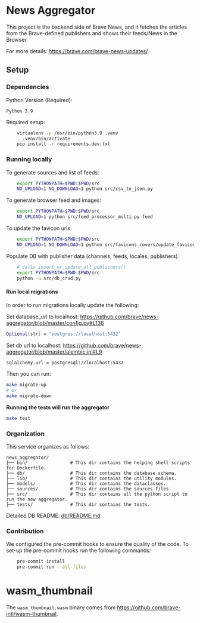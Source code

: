 # News Aggregator
This project is the backend side of Brave News, and it fetches the articles from the Brave-defined publishers and
shows their feeds/News in the Browser.

For more details: https://brave.com/brave-news-updates/

## Setup

### Dependencies
Python Version (Required):

    Python 3.9

Required setup:
```sh
    virtualenv -p /usr/bin/python3.9 .venv
    . .venv/bin/activate
    pip install -r requirements.dev.txt
```

### Running locally

To generate sources and list of feeds:
```sh
    export PYTHONPATH=$PWD:$PWD/src
    NO_UPLOAD=1 NO_DOWNLOAD=1 python src/csv_to_json.py
```
To generate browser feed and images:
```sh
    export PYTHONPATH=$PWD:$PWD/src
    NO_UPLOAD=1 python src/feed_processor_multi.py feed
```
To update the favicon urls:
```sh
    export PYTHONPATH=$PWD:$PWD/src
    NO_UPLOAD=1 NO_DOWNLOAD=1 python src/favicons_covers/update_favicon_urls.py
```
Populate DB with publisher data (channels, feeds, locales, publishers)
```sh
    # calls insert_or_update_all_publishers()
    export PYTHONPATH=$PWD:$PWD/src
    python -u src/db_crud.py
```

#### Run local migrations
In order to run migrations locally update the following:

Set database_url to localhost:
https://github.com/brave/news-aggregator/blob/master/config.py#L136
```sh
Optional[str] = "postgres://localhost:5432"
```

Set db url to localhost: https://github.com/brave/news-aggregator/blob/master/alembic.ini#L9
```sh
sqlalchemy.url = postgresql://localhost:5432
```
Then you can run:
```sh
make migrate-up
# or
make migrate-down
```

**Running the tests will run the aggregator**
```sh
make test
```

### Organization

This service organizes as follows:
```
news_aggregator/
├── bin/                # This dir contains the helping shell scripts for Dockerfile.
├── db/                 # This dir contains the database schema.
├── lib/                # This dir contains the utility modules.
├── models/             # This dir contains the dataclasses.
├── sources/            # This dir contains the sources files.
├── src/                # This dir contains all the python script to run the new aggregator.
├── tests/              # This dir contains the tests.
```

Detailed DB README: [db/README.md](db/README.md)

### Contribution

We configured the pre-commit hooks to ensure the quality of the code. To set-up the pre-commit hooks run the following
commands:
```sh
    pre-commit install
    pre-commit run --all-files
```

# wasm_thumbnail

The `wasm_thumbnail.wasm` binary comes from <https://github.com/brave-intl/wasm-thumbnail>.
